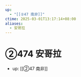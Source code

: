 ```yaml
---
up:
  - "[[②47 南非]]"
ctime: 2025-03-01T13:17:14+08:00
aliases:
  - 安哥拉
---
```


# ②474 安哥拉

- up: [[②47 南非]]
